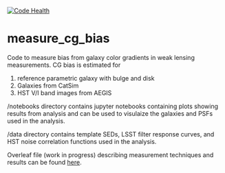 [![Code Health](https://landscape.io/github/sowmyakth/measure_cg_bias/master/landscape.svg?style=flat)](https://landscape.io/github/sowmyakth/measure_cg_bias/master)
# measure_cg_bias
Code to measure bias from galaxy color gradients in weak lensing measurements.
CG bias is estimated for 
1. reference parametric galaxy with bulge and disk
2. Galaxies from CatSim
3. HST V/I band images from AEGIS 


/notebooks directory contains jupyter notebooks containing plots showing results
from analysis and can be used to visulaize the galaxies and PSFs used in the 
analysis.

/data directory contains template SEDs, LSST filter response curves, and HST noise
correlation functions used in the analysis.

Overleaf file (work in progress) describing measurement techniques and results can be found
[here](https://www.overleaf.com/read/wqztwvtnxhvn).
